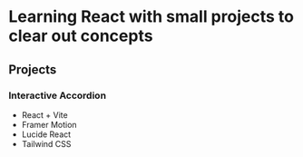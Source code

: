 # Learning React with small projects to clear out concepts


  ## **Projects**
  
  ### Interactive Accordion
  - React + Vite
  - Framer Motion
  - Lucide React
  - Tailwind CSS

